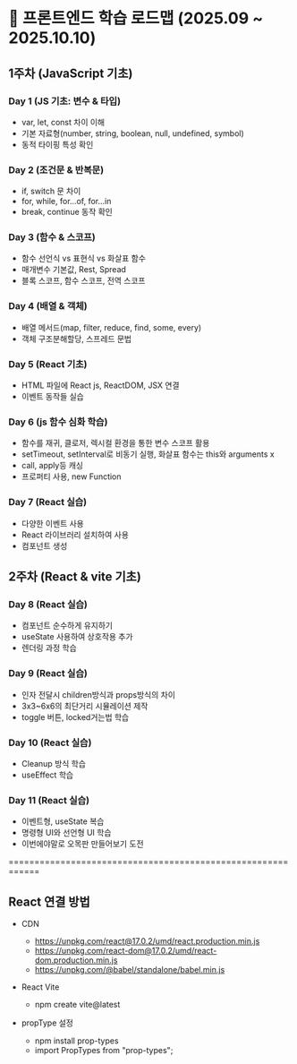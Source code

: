 # 📅 프론트엔드 학습 로드맵 (2025.09 ~ 2025.10.10)

## 1주차 (JavaScript 기초)

### Day 1 (JS 기초: 변수 & 타입)

  - var, let, const 차이 이해  
  - 기본 자료형(number, string, boolean, null, undefined, symbol)  
  - 동적 타이핑 특성 확인  

### Day 2 (조건문 & 반복문)
  - if, switch 문 차이  
  - for, while, for...of, for...in  
  - break, continue 동작 확인  

### Day 3 (함수 & 스코프)

  - 함수 선언식 vs 표현식 vs 화살표 함수  
  - 매개변수 기본값, Rest, Spread  
  - 블록 스코프, 함수 스코프, 전역 스코프  

### Day 4 (배열 & 객체)

  - 배열 메서드(map, filter, reduce, find, some, every)  
  - 객체 구조분해할당, 스프레드 문법  

### Day 5 (React 기초)

  - HTML 파일에 React js, ReactDOM, JSX 연결
  - 이벤트 동작들 실습

### Day 6 (js 함수 심화 학습)

  - 함수를 재귀, 클로저, 렉시컬 환경을 통한 변수 스코프 활용
  - setTimeout, setInterval로 비동기 실행, 화살표 함수는 this와 arguments x
  - call, apply등 캐싱
  - 프로퍼티 사용, new Function
  
### Day 7 (React 실습)

  - 다양한 이벤트 사용
  - React 라이브러리 설치하여 사용
  - 컴포넌트 생성

## 2주차 (React & vite 기초)

### Day 8 (React 실습)

  - 컴포넌트 순수하게 유지하기
  - useState 사용하여 상호작용 추가
  - 렌더링 과정 학습


### Day 9 (React 실습)

  - 인자 전달시 children방식과 props방식의 차이
  - 3x3~6x6의 최단거리 시뮬레이션 제작
  - toggle 버튼, locked거는법 학습

### Day 10 (React 실습)

  - Cleanup 방식 학습
  - useEffect 학습

### Day 11 (React 실습)

  - 이벤트형, useState 복습
  - 명령형 UI와 선언형 UI 학습
  - 이번에야말로 오목판 만들어보기 도전

============================================================

## React 연결 방법

- CDN
  - https://unpkg.com/react@17.0.2/umd/react.production.min.js
  - https://unpkg.com/react-dom@17.0.2/umd/react-dom.production.min.js
  - https://unpkg.com/@babel/standalone/babel.min.js

- React Vite
  - npm create vite@latest

- propType 설정

  - npm install prop-types
  - import PropTypes from "prop-types";